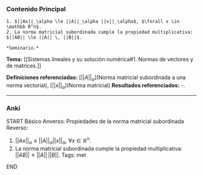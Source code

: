 ### Contenido Principal

```ad-proposition
1. $||Ax||_\alpha \le ||A||_\alpha ||x||_\alpha$, $\forall x \in \mathbb R^n$.
2. La norma matricial subordinada cumple la propiedad multiplicativa: $||AB|| \le ||A|| \, ||B||$.
```

```ad-proof
*Seminario.*
```

**Tema:** [[Sistemas lineales y su solución numérica#1. Normas de vectores y de matrices.]]

**Definiciones referenciadas:** [$|| A ||_ \alpha$](Norma matricial subordinada a una norma vectorial), [$||x||_ \alpha$](Norma matricial)
**Resultados referenciados:** -.

---
### Anki

START
Básico
Anverso: Propiedades de la norma matricial subordinada
Reverso: 
1. $||Ax||_\alpha \le ||A||_\alpha ||x||_\alpha$, $\forall x \in \mathbb R^n$.
2. La norma matricial subordinada cumple la propiedad multiplicativa: $||AB|| \le ||A|| \, ||B||$.
Tags: met
<!--ID: 1735044171368-->
END
